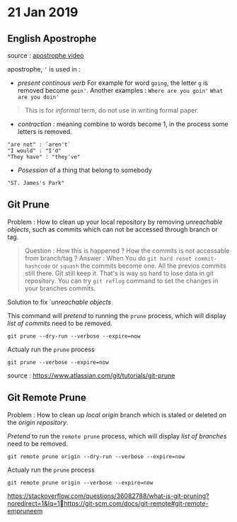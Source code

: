 # 21 Jan 2019

## English Apostrophe

source : [apostrophe video](https://www.youtube.com/watch?v=LzzJHwmQ_Oc)

apostrophe, `'` is used in :
- *present continous verb*
For example for word `going`, the letter `g` is removed become `goin'`.
Another examples :
`Where are you goin'`
`What are you doin'`

> This is for *informal* term, do not use in writing formal paper.

- *contraction* : meaning combine to words become 1, in the process some letters is removed.
```
"are not" : `aren't`
"I would" : "I'd"
"They have" : "they've"
```

- *Posession* of a thing that belong to somebody
```
"ST. James's Park"
```

## Git Prune

Problem : How to clean up your local repository by removing *unreachable objects*, such as commits which can not be accessed through branch or tag.

> Question : How this is happened ? How the commits is not accessable from branch/tag ?
> Answer : When You do `git hard reset commit-hashcode` or `squash` the commits become one. All the previos commits still there. Git still keep it. That's is way so hard to lose data in git repository. You can try `git reflog` command to set the changes in your branches commits.

Solution to fix `*unreachable objects* 

This command will *pretend* to running the `prune` process, which will display *list of commits* need to be removed.
```
git prune --dry-run --verbose --expire=now
```

Actualy run the `prune` process
```
git prune --verbose --expire=now
```

source : https://www.atlassian.com/git/tutorials/git-prune

## Git Remote Prune

Problem : How to clean up *local origin* branch which is staled or deleted on the *origin repository*.

*Pretend* to run the `remote prune` process, which will display *list of branches* need to be removed.
```
git remote prune origin --dry-run --verbose --expire=now
```

Actualy run the `prune` process
```
git remote prune origin --verbose --expire=now
```

https://stackoverflow.com/questions/36082788/what-is-git-pruning?noredirect=1&lq=1https://git-scm.com/docs/git-remote#git-remote-empruneem




